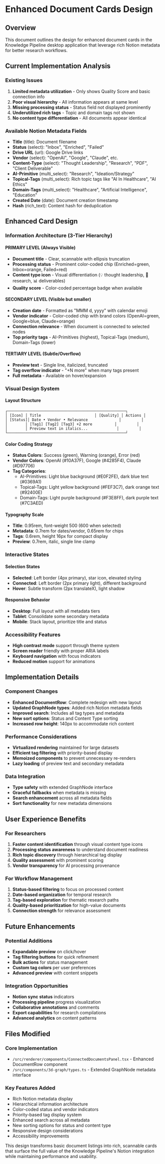 # Enhanced Document Cards Design

## Overview
This document outlines the design for enhanced document cards in the Knowledge Pipeline desktop application that leverage rich Notion metadata for better research workflows.

## Current Implementation Analysis

### Existing Issues
1. **Limited metadata utilization** - Only shows Quality Score and basic connection info
2. **Poor visual hierarchy** - All information appears at same level  
3. **Missing processing status** - Status field not displayed prominently
4. **Underutilized rich tags** - Topic and domain tags not shown
5. **No content type differentiation** - All documents appear identical

### Available Notion Metadata Fields
- **Title** (title): Document filename
- **Status** (select): "Inbox", "Enriched", "Failed" 
- **Drive URL** (url): Google Drive links
- **Vendor** (select): "OpenAI", "Google", "Claude", etc.
- **Content-Type** (select): "Thought Leadership", "Research", "PDF", "Client Deliverable"
- **AI-Primitive** (multi_select): "Research", "Ideation/Strategy"
- **Topical-Tags** (multi_select): Rich topic tags like "AI In Healthcare", "AI Ethics"
- **Domain-Tags** (multi_select): "Healthcare", "Artificial Intelligence", "Education"
- **Created Date** (date): Document creation timestamp
- **Hash** (rich_text): Content hash for deduplication

## Enhanced Card Design

### Information Architecture (3-Tier Hierarchy)

#### PRIMARY LEVEL (Always Visible)
- **Document title** - Clear, scannable with ellipsis truncation
- **Processing status** - Prominent color-coded chip (Enriched=green, Inbox=orange, Failed=red)
- **Content type icon** - Visual differentiation (💡 thought leadership, 🔬 research, 📊 deliverables)
- **Quality score** - Color-coded percentage badge when available

#### SECONDARY LEVEL (Visible but smaller)
- **Creation date** - Formatted as "MMM d, yyyy" with calendar emoji
- **Vendor indicator** - Color-coded chip with brand colors (OpenAI=green, Google=blue, Claude=orange)
- **Connection relevance** - When document is connected to selected nodes
- **Top priority tags** - AI-Primitives (highest), Topical-Tags (medium), Domain-Tags (lower)

#### TERTIARY LEVEL (Subtle/Overflow)
- **Preview text** - Single line, italicized, truncated
- **Tag overflow indicator** - "+N more" when many tags present
- **Full metadata** - Available on hover/expansion

### Visual Design System

#### Layout Structure
```
┌─────────────────────────────────────────────────────┐
│ [Icon] │ Title                        │ [Quality] │ Actions │
│ [Status]│ Date • Vendor • Relevance              │         │
│        │ [Tag1] [Tag2] [Tag3] +2 more          │         │
│        │ Preview text in italics...             │         │
└─────────────────────────────────────────────────────┘
```

#### Color Coding Strategy
- **Status Colors**: Success (green), Warning (orange), Error (red)
- **Vendor Colors**: OpenAI (#10A37F), Google (#4285F4), Claude (#D97706)
- **Tag Categories**: 
  - AI-Primitives: Light blue background (#E0F2FE), dark blue text (#0369A1)
  - Topical-Tags: Light yellow background (#FEF3C7), dark orange text (#92400E)
  - Domain-Tags: Light purple background (#F3E8FF), dark purple text (#7C3AED)

#### Typography Scale
- **Title**: 0.95rem, font-weight 500 (600 when selected)
- **Metadata**: 0.7rem for dates/vendor, 0.65rem for chips
- **Tags**: 0.6rem, height 16px for compact display
- **Preview**: 0.7rem, italic, single line clamp

### Interactive States

#### Selection States
- **Selected**: Left border (4px primary), star icon, elevated styling
- **Connected**: Left border (2px primary light), different background
- **Hover**: Subtle transform (2px translateX), light shadow

#### Responsive Behavior
- **Desktop**: Full layout with all metadata tiers
- **Tablet**: Consolidate some secondary metadata
- **Mobile**: Stack layout, prioritize title and status

### Accessibility Features
- **High contrast mode** support through theme system
- **Screen reader** friendly with proper ARIA labels
- **Keyboard navigation** with focus indicators
- **Reduced motion** support for animations

## Implementation Details

### Component Changes
- **Enhanced DocumentRow**: Complete redesign with new layout
- **Updated GraphNode types**: Added rich Notion metadata fields
- **Improved search**: Includes all tag types and metadata
- **New sort options**: Status and Content Type sorting
- **Increased row height**: 140px to accommodate rich content

### Performance Considerations
- **Virtualized rendering** maintained for large datasets
- **Efficient tag filtering** with priority-based display
- **Memoized components** to prevent unnecessary re-renders
- **Lazy loading** of preview text and secondary metadata

### Data Integration
- **Type safety** with extended GraphNode interface
- **Graceful fallbacks** when metadata is missing
- **Search enhancement** across all metadata fields
- **Sort functionality** for new metadata dimensions

## User Experience Benefits

### For Researchers
1. **Faster content identification** through visual content type icons
2. **Processing status awareness** to understand document readiness
3. **Rich topic discovery** through hierarchical tag display
4. **Quality assessment** with prominent scoring
5. **Vendor transparency** for AI processing provenance

### For Workflow Management
1. **Status-based filtering** to focus on processed content
2. **Date-based organization** for temporal research
3. **Tag-based exploration** for thematic research paths
4. **Quality-based prioritization** for high-value documents
5. **Connection strength** for relevance assessment

## Future Enhancements

### Potential Additions
- **Expandable preview** on click/hover
- **Tag filtering buttons** for quick refinement
- **Bulk actions** for status management
- **Custom tag colors** per user preferences
- **Advanced preview** with content snippets

### Integration Opportunities
- **Notion sync status** indicators
- **Processing pipeline** progress visualization
- **Collaborative annotations** and comments
- **Export capabilities** for research compilations
- **Advanced analytics** on content patterns

## Files Modified

### Core Implementation
- `/src/renderer/components/ConnectedDocumentsPanel.tsx` - Enhanced DocumentRow component
- `/src/components/3d-graph/types.ts` - Extended GraphNode metadata interface

### Key Features Added
- Rich Notion metadata display
- Hierarchical information architecture
- Color-coded status and vendor indicators  
- Priority-based tag display system
- Enhanced search across all metadata
- New sorting options for status and content type
- Responsive design considerations
- Accessibility improvements

This design transforms basic document listings into rich, scannable cards that surface the full value of the Knowledge Pipeline's Notion integration while maintaining performance and usability.